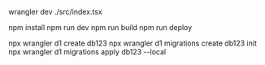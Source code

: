 wrangler dev ./src/index.tsx

npm install
npm run dev
npm run build
npm run deploy

npx wrangler d1 create db123
npx wrangler d1 migrations create db123 init
npx wrangler d1 migrations apply db123 --local
